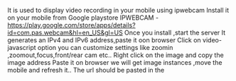 It is used to display video recording in your mobile using ipwebcam
Install it on your mobile from Google playstore
IPWEBCAM -https://play.google.com/store/apps/details?id=com.pas.webcam&hl=en_US&gl=US
Once you install ,start the server
It generates an IPv4 and IPv6 address,paste it oon browser
Click on video-javascript option you can customize settings like zoomin ,zoomout,focus,front/rear cam etc..
Right click on the image and copy the image address
Paste it on browser we will get image instances ,move the mobile and refresh it..
The url should be pasted in the
